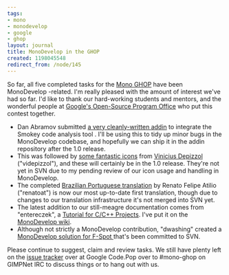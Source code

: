 ```yaml
---
tags:
- mono
- monodevelop
- google
- ghop
layout: journal
title: MonoDevelop in the GHOP
created: 1198045548
redirect_from: /node/145
---
```

So far, all five completed tasks for the <a href="http://code.google.com/p/google-highly-open-participation-mono/">Mono GHOP</a> have been MonoDevelop -related. I'm really pleased with the amount of interest we've had so far. I'd like to thank our hard-working students and mentors, and the wonderful people at <a href="http://code.google.com/opensource/">Google's Open-Source Program Office</a> who put this contest together.

<ul>
<li>Dan Abramov submitted <a href="http://code.google.com/p/google-highly-open-participation-mono/issues/detail?id=3">a very cleanly-written addin</a> to integrate the Smokey code analysis tool . I'll be using this to tidy up minor bugs in the MonoDevelop codebase, and hopefully we can ship it in the addin repository after the 1.0 release.</li>
<li>This was followed by <a href="http://code.google.com/p/google-highly-open-participation-mono/issues/detail?id=29">some fantastic icons</a> from <a href="http://vdepizzol.wordpress.com">Vinicius Depizzol</a> ("videpizzol"), and these will certainly be in the 1.0 release. They're not yet in SVN due to my pending review of our icon usage and handling in MonoDevelop.</li>
<li>The completed <a href="http://code.google.com/p/google-highly-open-participation-mono/issues/detail?id=41">Brazilian Portuguese translation</a> by Renato Felipe Atilio ("renatoat") is now our most up-to-date first translation, though due to changes to our translation infrastructure it's not merged into SVN yet.</li>
<li>The latest addition to our still-meagre documentation comes from "entereczek", a <a href="http://code.google.com/p/google-highly-open-participation-mono/issues/detail?id=40">Tutorial for C/C++ Projects</a>. I've put it on the <a href="http://monodevelop.com/Creating_C_and_CPP_Projects">MonoDevelop wiki</a>.</li>
<li>Although not  strictly a MonoDevelop contribution, "dwashing" created a <a href="http://code.google.com/p/google-highly-open-participation-mono/issues/detail?id=25">MonoDevelop solution for F-Spot </a> that's been committed to SVN.</li>
</ul>

Please continue to suggest, claim and review tasks. We still have plenty left on the <a href="http://code.google.com/p/google-highly-open-participation-mono/issues/list">issue tracker</a> over at Google Code.Pop over to #mono-ghop on GIMPNet IRC to discuss things or to hang out with us.
<!--break-->

